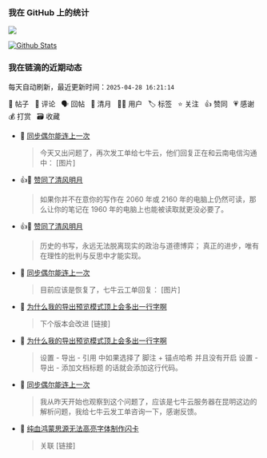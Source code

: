 
### 我在 GitHub 上的统计

<a title="Hits" target="_blank" href="https://github.com/88250/88250"><img src="https://hits.b3log.org/88250/88250.svg"></a>

[![Github Stats](https://github-readme-stats.vercel.app/api?username=88250&theme=tokyonight&show_icons=true)](https://github.com/88250)

<!--events start -->

### 我在链滴的近期动态

每天自动刷新，最近更新时间：`2025-04-28 16:21:14`

📝 帖子 &nbsp; 💬 评论 &nbsp; 🗣 回帖 &nbsp; 🌙 清月 &nbsp; 👨‍💻 用户 &nbsp; 🏷️ 标签 &nbsp; ⭐️ 关注 &nbsp; 👍 赞同 &nbsp; 💗 感谢 &nbsp; 💰 打赏 &nbsp; 🗃 收藏

* 💬 [同步偶尔能连上一次](https://ld246.com/article/1745723165679/comment/1745809890049#comments)

  > 今天又出问题了，再次发工单给七牛云，他们回复正在和云南电信沟通中： [图片]
* 👍🌙 [赞同了清风明月](https://ld246.com/member/JeffreyChen/breezemoons/1745675022919)

  > 如果你并不在意你的写作在 2060 年或 2160 年的电脑上仍然可读，那么让你的笔记在 1960 年的电脑上也能被读取就更没必要了。
* 👍🌙 [赞同了清风明月](https://ld246.com/member/veryzhh/breezemoons/1745654149814)

  > 历史的书写，永远无法脱离现实的政治与道德博弈； 真正的进步，唯有在理性的批判与反思中才能实现。
* 💬 [同步偶尔能连上一次](https://ld246.com/article/1745723165679/comment/1745742948324#comments)

  > 目前应该是恢复了，七牛云工单回复： [图片]
* 💬 [为什么我的导出预览模式顶上会多出一行字啊](https://ld246.com/article/1745722788291/comment/1745727455107#comments)

  > 下个版本会改进 [链接]
* 💬 [为什么我的导出预览模式顶上会多出一行字啊](https://ld246.com/article/1745722788291/comment/1745727080734#comments)

  > 设置 - 导出 - 引用 中如果选择了 脚注 + 锚点哈希 并且没有开启 设置 - 导出 - 添加文档标题 的话就会添加这行代码。
* 💬 [同步偶尔能连上一次](https://ld246.com/article/1745723165679/comment/1745724442288#comments)

  > 我从昨天开始也观察到这个问题了，应该是七牛云服务器在昆明这边的解析问题，我给七牛云发工单咨询一下，感谢反馈。
* 💬 [纯血鸿蒙思源无法高亮字体制作闪卡](https://ld246.com/article/1745317171182/comment/1745568440210#comments)

  > 关联 [链接]


<!--events end -->
